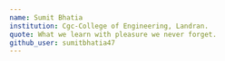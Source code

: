 ```yaml
---
name: Sumit Bhatia
institution: Cgc-College of Engineering, Landran.
quote: What we learn with pleasure we never forget.
github_user: sumitbhatia47
---
```

